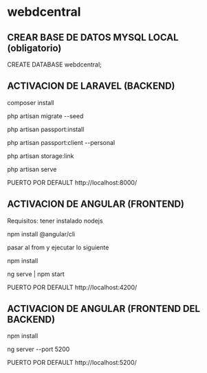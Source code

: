 # webdcentral

## CREAR BASE DE DATOS MYSQL LOCAL (obligatorio)

CREATE DATABASE webdcentral;

## ACTIVACION DE LARAVEL (BACKEND)

composer install

php artisan migrate --seed

php artisan passport:install

php artisan passport:client --personal

php artisan storage:link

php artisan serve

PUERTO POR DEFAULT http://localhost:8000/

## ACTIVACION DE ANGULAR (FRONTEND)

Requisitos: tener instalado nodejs

npm install @angular/cli

pasar al from y ejecutar lo siguiente

npm install 

ng serve | npm start

PUERTO POR DEFAULT http://localhost:4200/

## ACTIVACION DE ANGULAR (FRONTEND DEL BACKEND)
npm install 

ng server --port 5200

PUERTO POR DEFAULT http://localhost:5200/

